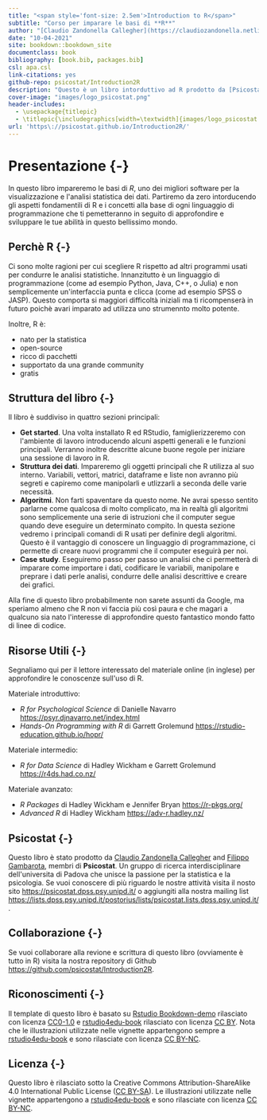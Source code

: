 ```yaml
--- 
title: "<span style='font-size: 2.5em'>Introduction to R</span>"
subtitle: "Corso per imparare le basi di **R**"
author: "[Claudio Zandonella Callegher](https://claudiozandonella.netlify.app/) and [Filippo Gambarota](https://filippogambarota.netlify.app/) members of [Psicostat](https://psicostat.dpss.psy.unipd.it/)"
date: "10-04-2021"
site: bookdown::bookdown_site
documentclass: book
bibliography: [book.bib, packages.bib]
csl: apa.csl
link-citations: yes
github-repo: psicostat/Introduction2R
description: "Questo è un libro intorduttivo ad R prodotto da [Psicostat](https://psicostat.dpss.psy.unipd.it/), gruppo di ricerca interdisciplinare che unisce la passione per la statistica e la psicologia."
cover-image: "images/logo_psicostat.png"
header-includes: 
  - \usepackage{titlepic}
  - \titlepic{\includegraphics[width=\textwidth]{images/logo_psicostat.pdf}}
url: 'https\://psicostat.github.io/Introduction2R/'
---
```


# Presentazione {-}




In questo libro impareremo le basi di *R*, uno dei migliori software per la visualizzazione e l'analisi statistica dei dati. Partiremo da zero intorducendo gli aspetti fondamentili di R e i concetti alla base di ogni linguaggio di programmazione che ti pemetteranno in seguito di approfondire e sviluppare le tue abilità in questo bellissimo mondo.

## Perchè R {-}

Ci sono molte ragioni per cui scegliere R rispetto ad altri programmi usati per condurre le analisi statistiche. Innanzitutto è un linguaggio di programmazione (come ad esempio Python, Java, C++, o Julia) e non semplicemente un'interfaccia punta e clicca (come ad esempio SPSS o JASP). Questo comporta si maggiori difficoltà iniziali ma ti ricompenserà in futuro poichè avari imparato ad utilizza uno strumennto molto potente.

Inoltre, R è:

- nato per la statistica
- open-source
- ricco di pacchetti
- supportato da una grande community
- gratis

## Struttura del libro {-}

Il libro è suddiviso in quattro sezioni principali:

- **Get started**. Una volta installato R ed RStudio, famiglierizzeremo con l'ambiente di lavoro introducendo alcuni aspetti generali e le funzioni principali. Verranno inoltre descritte alcune buone regole per iniziare una sessione di lavoro in R.
- **Struttura dei dati**. Impareremo gli oggetti principali che R utilizza al suo interno. Variabili, vettori, matrici, dataframe e liste non avranno più segreti e capiremo come manipolarli e utlizzarli a seconda delle varie necessità.
- **Algoritmi**. Non farti spaventare da questo nome. Ne avrai spesso sentito parlarne come qualcosa di molto complicato, ma in realtà gli algoritmi sono semplicemente una serie di istruzioni che il computer segue quando deve eseguire un determinato compito. In questa sezione vedremo i principali comandi di R usati per definire degli algoritmi. Questo è il vantaggio di conoscere un linguaggio di programmazione, ci permette di creare nuovi programmi che il computer eseguirà per noi.
- **Case study**. Eseguiremo passo per passo un analisi che ci permetterà di imparare come importare i dati, codificare le variabili, manipolare e preprare i dati perle analisi, condurre delle analisi descrittive e creare dei grafici.

Alla fine di questo libro probabilmente non sarete assunti da Google, ma speriamo almeno che R non vi faccia più così paura e che magari a qualcuno sia nato l'interesse di approfondire questo fantastico mondo fatto di linee di codice.

## Risorse Utili {-}

Segnaliamo qui per il lettore interessato del materiale online (in inglese) per approfondire le conoscenze sull'uso di R.

Materiale introduttivo:

- *R for Psychological Science* di Danielle Navarro https://psyr.djnavarro.net/index.html 
- *Hands-On Programming with R* di Garrett Grolemund https://rstudio-education.github.io/hopr/

Materiale intermedio:

- *R for Data Science* di Hadley Wickham e Garrett Grolemund https://r4ds.had.co.nz/

Materiale avanzato:

- *R Packages* di Hadley Wickham e Jennifer Bryan https://r-pkgs.org/
- *Advanced R* di Hadley Wickham https://adv-r.hadley.nz/

## Psicostat {-}

Questo libro è stato prodotto da [Claudio Zandonella Callegher](https://claudiozandonella.netlify.app/) and [Filippo Gambarota](https://filippogambarota.netlify.app/), membri di **Psicostat**. Un gruppo di ricerca interdisciplinare dell'universita di Padova che unisce la passione per la statistica e la psicologia. Se vuoi conoscere di più riguardo le nostre attività visita il nosto sito https://psicostat.dpss.psy.unipd.it/ o aggiungiti alla nostra mailing list https://lists.dpss.psy.unipd.it/postorius/lists/psicostat.lists.dpss.psy.unipd.it/.

## Collaborazione {-}

Se vuoi collaborare alla revione e scrittura di questo libro (ovviamente è tutto in R) visita la nostra repository di Github https://github.com/psicostat/Introduction2R.


## Riconoscimenti {-}

Il template di questo libro è basato su [Rstudio Bookdown-demo](https://github.com/rstudio/bookdown-demo) rilasciato con licenza [CC0-1.0](https://creativecommons.org/publicdomain/zero/1.0/) e [rstudio4edu-book](https://rstudio4edu.github.io/rstudio4edu-book/) rilasciato con licenza [CC BY](https://creativecommons.org/licenses/by/2.0/). Nota che le illustrazioni utilizzate nelle vignette appartengono sempre a [rstudio4edu-book](https://rstudio4edu.github.io/rstudio4edu-book/) e sono rilasciate con licenza [CC BY-NC](https://creativecommons.org/licenses/by-nc/2.0/).


## Licenza {-}

Questo libro è rilasciato sotto la Creative Commons Attribution-ShareAlike 4.0 International Public License ([CC BY-SA](https://creativecommons.org/licenses/by-sa/4.0/legalcode)).
Le illustrazioni utilizzate nelle vignette appartengono a [rstudio4edu-book](https://rstudio4edu.github.io/rstudio4edu-book/) e sono rilasciate con licenza [CC BY-NC](https://creativecommons.org/licenses/by-nc/2.0/).

